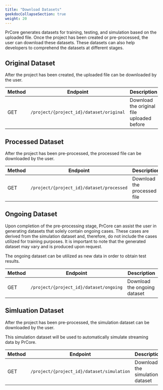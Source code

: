 ```yaml
---
title: "Download Datasets"
geekdocCollapseSection: true
weight: 20
---
```


PrCore generates datasets for training, testing, and simulation based on the uploaded file. Once the project has been created or pre-processed, the user can download these datasets. These datasets can also help developers to comprehend the datasets at different stages.

## Original Dataset

After the project has been created, the uploaded file can be downloaded by the user.

| Method | Endpoint | Description |
| ------ | -------- | ----------- |
| GET | `/project/{project_id}/dataset/original` | Download the original file uploaded before |

## Processed Dataset

After the project has been pre-processed, the processed file can be downloaded by the user.

| Method | Endpoint | Description |
| ------ | -------- | ----------- |
| GET | `/project/{project_id}/dataset/processed` | Download the processed file |

## Ongoing Dataset

Upon completion of the pre-processing stage, PrCore can assist the user in generating datasets that solely contain ongoing cases. These cases are derived from the simulation dataset and, therefore, do not include the cases utilized for training purposes. It is important to note that the generated dataset may vary and is produced upon request.

The ongoing dataset can be utilized as new data in order to obtain test results.

| Method | Endpoint | Description |
| ------ | -------- | ----------- |
| GET | `/project/{project_id}/dataset/ongoing` | Download the ongoing dataset |

## Simluation Dataset

After the project has been pre-processed, the simulation dataset can be downloaded by the user.

This simulation dataset will be used to automatically simulate streaming data by PrCore.

| Method | Endpoint | Description |
| ------ | -------- | ----------- |
| GET | `/project/{project_id}/dataset/simulation` | Download the simulation dataset |
